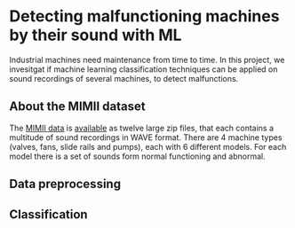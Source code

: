 # Detecting malfunctioning machines by their sound with ML

Industrial machines need maintenance from time to time. 
In this project, we invesitgat if machine learning classification techniques can be applied on sound recordings of several machines, to detect malfunctions. 


## About the MIMII dataset 

The [MIMII data](https://arxiv.org/abs/1909.09347) is [available](https://zenodo.org/record/3384388) as twelve large zip files, that each contains a multitude of sound recordings in WAVE format. 
There are 4 machine types (valves, fans, slide rails and pumps), each  with 6 different models. 
For each model there is a set of sounds form normal functioning and abnormal. 


## Data preprocessing



## Classification